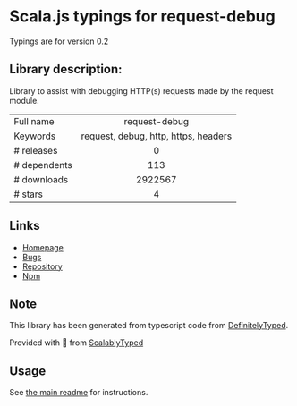 
# Scala.js typings for request-debug

Typings are for version 0.2

## Library description:
Library to assist with debugging HTTP(s) requests made by the request module.

|                    |                 |
| ------------------ | :-------------: |
| Full name          | request-debug |
| Keywords           | request, debug, http, https, headers |
| # releases         | 0 |
| # dependents       | 113 |
| # downloads        | 2922567 |
| # stars            | 4 |

## Links
- [Homepage](https://github.com/request/request-debug)
- [Bugs](https://github.com/request/request-debug/issues)
- [Repository](https://github.com/request/request-debug)
- [Npm](https://www.npmjs.com/package/request-debug)
    


## Note
This library has been generated from typescript code from [DefinitelyTyped](https://definitelytyped.org).

Provided with :purple_heart: from [ScalablyTyped](https://github.com/oyvindberg/ScalablyTyped)

## Usage
See [the main readme](../../readme.md) for instructions.


